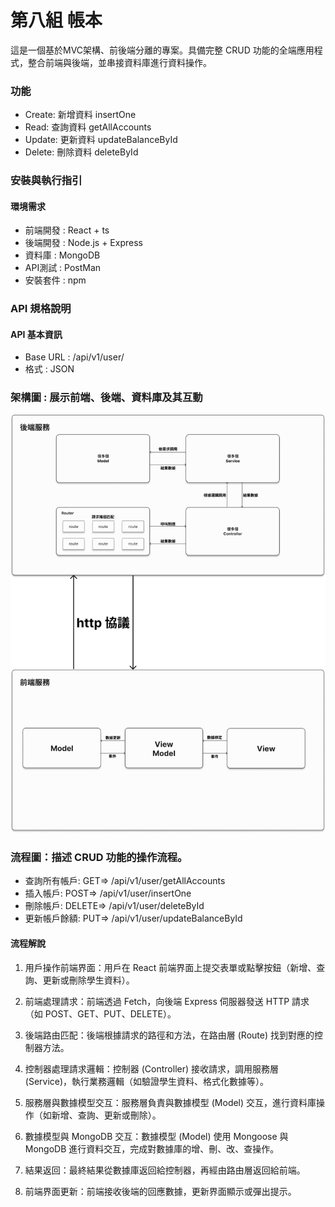 # 第八組 帳本
這是一個基於MVC架構、前後端分離的專案。具備完整 CRUD 功能的全端應用程式，整合前端與後端，並串接資料庫進行資料操作。

### 功能
* Create: 新增資料 insertOne
* Read: 查詢資料 getAllAccounts
* Update: 更新資料 updateBalanceById
* Delete: 刪除資料 deleteById

### 安裝與執行指引
#### 環境需求
* 前端開發 : React + ts
* 後端開發 : Node.js + Express
* 資料庫 : MongoDB
* API測試 : PostMan
* 安裝套件 : npm


### API 規格說明
#### API 基本資訊
* Base URL : /api/v1/user/
* 格式 : JSON

### 架構圖 : 展示前端、後端、資料庫及其互動
![架構圖](pic.png)

### 流程圖：描述 CRUD 功能的操作流程。

* 查詢所有帳戶: GET=> /api/v1/user/getAllAccounts
* 插入帳戶: POST=> /api/v1/user/insertOne
* 刪除帳戶: DELETE=> /api/v1/user/deleteById
* 更新帳戶餘額: PUT=> /api/v1/user/updateBalanceById

#### 流程解說

1. 用戶操作前端界面：用戶在 React 前端界面上提交表單或點擊按鈕（新增、查詢、更新或刪除學生資料）。

2. 前端處理請求：前端透過 Fetch，向後端 Express 伺服器發送 HTTP 請求（如 POST、GET、PUT、DELETE）。

3. 後端路由匹配：後端根據請求的路徑和方法，在路由層 (Route) 找到對應的控制器方法。

4. 控制器處理請求邏輯：控制器 (Controller) 接收請求，調用服務層 (Service)，執行業務邏輯（如驗證學生資料、格式化數據等）。

5. 服務層與數據模型交互：服務層負責與數據模型 (Model) 交互，進行資料庫操作（如新增、查詢、更新或刪除）。

6. 數據模型與 MongoDB 交互：數據模型 (Model) 使用 Mongoose 與 MongoDB 進行資料交互，完成對數據庫的增、刪、改、查操作。

7. 結果返回：最終結果從數據庫返回給控制器，再經由路由層返回給前端。

8. 前端界面更新：前端接收後端的回應數據，更新界面顯示或彈出提示。